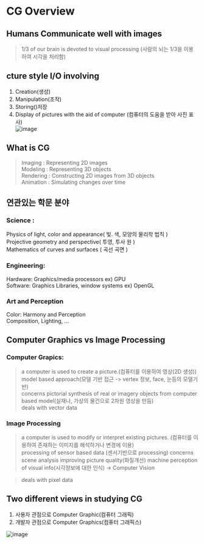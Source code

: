 # CG Overview
## Humans Communicate well with images

> 1/3 of our brain is devoted to visual processing
 (사람의 뇌는 1/3을 이용하여 시각을 처리함)


## cture style I/O involving
1. Creation(생성)  
2. Manipulation(조작)  
3. Storing()저장  
4. Display of pictures with the aid of computer (컴퓨터의 도움을 받아 사진 표사)   
![image](https://user-images.githubusercontent.com/80841284/135856522-0980bc95-e605-479e-b410-269854dd4f98.png)

## What is CG 
>Imaging : Representing 2D images   
>Modeling : Representing 3D objects  
>Rendering : Constructing 2D images from 3D objects  
>Animation : Simulating changes over time  

## 연관있는 학문 분야
### Science : 
Physics of light, color and appearance( 빛. 색, 모양의 물리학 법칙 )  
Projective geometry and perspective( 투영, 투사 원 )  
Mathematics of curves and surfaces ( 곡선 곡면 )  

### Engineering:
Hardware: Graphics/media processors   ex) GPU  
Software: Graphics Libraries, window systems    ex) OpenGL  

### Art and Perception
Color: Harmony and Perception  
Composition, Lighting, …  


## Computer Graphics  vs  Image Processing 
### Computer Grapics:
>a computer is used to create a picture.(컴퓨터를 이용하여 영상(2D 생성))  
>model based approach(모델 기반 접근 -> vertex 정보, face, 눈등의 모델기반)  
>concerns pictorial synthesis of real or imagery objects from computer based model(실재나, 가상의 물건으로 2차원 영상을 만듬)  
>deals with vector data

### Image Processing 
>a computer is used to modify or interpret existing pictures. (컴퓨터를 이용하여 존재하는 이미지를 해석하거나 변경에 이용)  
>processing of sensor based data (센서기반으로 processing)
>concerns scene analysis 
  improving picture quality(화질개선)
  machine perception of  visual info(시각정보에 대한 인식)  -> Computer Vision
  
>deals with pixel data


## Two different views in studying CG
1. 사용자 관점으로 Computer Graphic(컴퓨터 그래픽)
2. 개발자 관점으로 Computer Graphics(컴퓨터 그래픽스)



![image](https://user-images.githubusercontent.com/80841284/135858229-b2191d45-a2d8-48dc-b7c5-0ae90afe3d5c.png)






